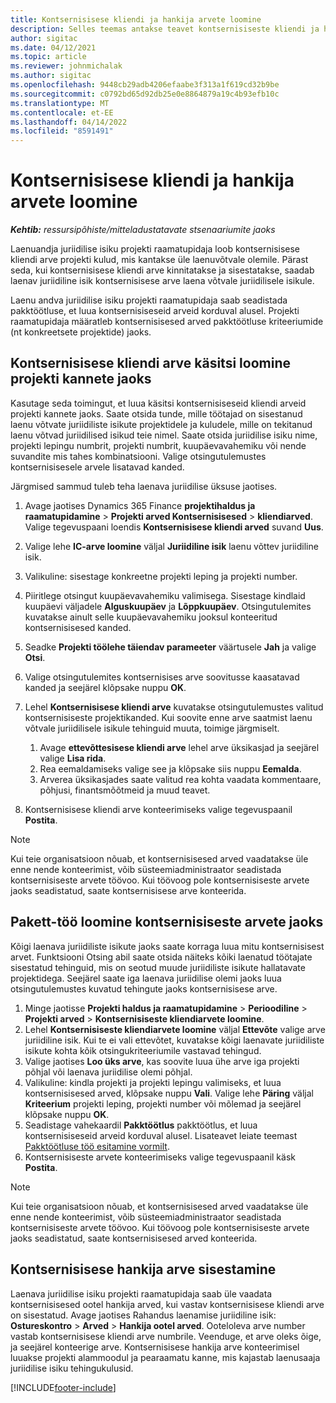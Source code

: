 ```yaml
---
title: Kontsernisisese kliendi ja hankija arvete loomine
description: Selles teemas antakse teavet kontsernisiseste kliendi ja hankija arvete koostamise kohta.
author: sigitac
ms.date: 04/12/2021
ms.topic: article
ms.reviewer: johnmichalak
ms.author: sigitac
ms.openlocfilehash: 9448cb29adb4206efaabe3f313a1f619cd32b9be
ms.sourcegitcommit: c0792bd65d92db25e0e8864879a19c4b93efb10c
ms.translationtype: MT
ms.contentlocale: et-EE
ms.lasthandoff: 04/14/2022
ms.locfileid: "8591491"
---
```

# <a name="create-intercompany-customer-and-vendor-invoices"></a>Kontsernisisese kliendi ja hankija arvete loomine

_**Kehtib:** ressursipõhiste/mitteladustatavate stsenaariumite jaoks_

Laenuandja juriidilise isiku projekti raamatupidaja loob kontsernisisese kliendi arve projekti kulud, mis kantakse üle laenuvõtvale olemile. Pärast seda, kui kontsernisisese kliendi arve kinnitatakse ja sisestatakse, saadab laenav juriidiline isik kontsernisisese arve laena võtvale juriidilisele isikule.

Laenu andva juriidilise isiku projekti raamatupidaja saab seadistada pakktöötluse, et luua kontsernisiseseid arveid korduval alusel. Projekti raamatupidaja määratleb kontsernisisesed arved pakktöötluse kriteeriumide (nt konkreetsete projektide) jaoks.

## <a name="manually-create-an-intercompany-customer-invoice-for-project-transactions"></a>Kontsernisisese kliendi arve käsitsi loomine projekti kannete jaoks 

Kasutage seda toimingut, et luua käsitsi kontsernisiseseid kliendi arveid projekti kannete jaoks. Saate otsida tunde, mille töötajad on sisestanud laenu võtvate juriidiliste isikute projektidele ja kuludele, mille on tekitanud laenu võtvad juriidilised isikud teie nimel. Saate otsida juriidilise isiku nime, projekti lepingu numbrit, projekti numbrit, kuupäevavahemiku või nende suvandite mis tahes kombinatsiooni. Valige otsingutulemustes kontsernisisesele arvele lisatavad kanded. 

Järgmised sammud tuleb teha laenava juriidilise üksuse jaotises. 

1. Avage jaotises Dynamics 365 Finance **projektihaldus ja raamatupidamine** > **Projekti arved Kontsernisisesed** > **kliendiarved**. Valige tegevuspaani loendis **Kontsernisisese kliendi arved** suvand **Uus**.
2. Valige lehe **IC-arve loomine** väljal **Juriidiline isik** laenu võttev juriidiline isik.
3. Valikuline: sisestage konkreetne projekti leping ja projekti number.
4. Piiritlege otsingut kuupäevavahemiku valimisega. Sisestage kindlaid kuupäevi väljadele **Alguskuupäev** ja **Lõppkuupäev**. Otsingutulemites kuvatakse ainult selle kuupäevavahemiku jooksul konteeritud kontsernisisesed kanded.
5. Seadke **Projekti töölehe täiendav parameeter** väärtusele **Jah** ja valige **Otsi**.
6. Valige otsingutulemites kontsernisises arve soovitusse kaasatavad kanded ja seejärel klõpsake nuppu **OK**.
7. Lehel **Kontsernisisese kliendi arve** kuvatakse otsingutulemustes valitud kontsernisiseste projektikanded. Kui soovite enne arve saatmist laenu võtvale juriidilisele isikule tehinguid muuta, toimige järgmiselt.
  
    1. Avage **ettevõttesisese kliendi arve** lehel arve üksikasjad ja seejärel valige **Lisa rida**.
    2. Rea eemaldamiseks valige see ja klõpsake siis nuppu **Eemalda**.
    3. Arverea üksikasjades saate valitud rea kohta vaadata kommentaare, põhjusi, finantsmõõtmeid ja muud teavet.
    
8. Kontsernisisese kliendi arve konteerimiseks valige tegevuspaanil **Postita**.

> [!NOTE]
> Kui teie organisatsioon nõuab, et kontsernisisesed arved vaadatakse üle enne nende konteerimist, võib süsteemiadministraator seadistada kontsernisiseste arvete töövoo. Kui töövoog pole kontsernisiseste arvete jaoks seadistatud, saate kontsernisisese arve konteerida.

## <a name="create-a-batch-job-for-intercompany-invoices"></a>Pakett-töö loomine kontsernisiseste arvete jaoks

Kõigi laenava juriidiliste isikute jaoks saate korraga luua mitu kontsernisisest arvet. Funktsiooni Otsing abil saate otsida näiteks kõiki laenatud töötajate sisestatud tehinguid, mis on seotud muude juriidiliste isikute hallatavate projektidega. Seejärel saate iga laenava juriidilise olemi jaoks luua otsingutulemustes kuvatud tehingute jaoks kontsernisisese arve.

1. Minge jaotisse **Projekti haldus ja raamatupidamine** > **Perioodiline** > **Projekti arved** > **Kontsernisiseste kliendiarvete loomine**.
2. Lehel **Kontsernisiseste kliendiarvete loomine** väljal **Ettevõte** valige arve juriidiline isik. Kui te ei vali ettevõtet, kuvatakse kõigi laenavate juriidiliste isikute kohta kõik otsingukriteeriumile vastavad tehingud.
3. Valige jaotises **Loo üks arve**, kas soovite luua ühe arve iga projekti põhjal või laenava juriidilise olemi põhjal.
4. Valikuline: kindla projekti ja projekti lepingu valimiseks, et luua kontsernisisesed arved, klõpsake nuppu **Vali**. Valige lehe **Päring** väljal **Kriteerium** projekti leping, projekti number või mõlemad ja seejärel klõpsake nuppu **OK**.
5. Seadistage vahekaardil **Pakktöötlus** pakktöötlus, et luua kontsernisiseseid arveid korduval alusel. Lisateavet leiate teemast [Pakktöötluse töö esitamine vormilt](/dynamicsax-2012/appuser-itpro/submit-a-batch-processing-job-from-a-form).
6. Kontsernisiseste arvete konteerimiseks valige tegevuspaanil käsk **Postita**.

> [!NOTE]
> Kui teie organisatsioon nõuab, et kontsernisisesed arved vaadatakse üle enne nende konteerimist, võib süsteemiadministraator seadistada kontsernisiseste arvete töövoo. Kui töövoog pole kontsernisiseste arvete jaoks seadistatud, saate kontsernisisesed arved konteerida.

## <a name="post-the-intercompany-vendor-invoice"></a>Kontsernisisese hankija arve sisestamine

Laenava juriidilise isiku projekti raamatupidaja saab üle vaadata kontsernisisesed ootel hankija arved, kui vastav kontsernisisese kliendi arve on sisestatud. Avage jaotises Rahandus laenamise juriidiline isik: **Ostureskontro** > **Arved** > **Hankija ootel arved**. Ooteloleva arve number vastab kontsernisisese kliendi arve numbrile. Veenduge, et arve oleks õige, ja seejärel konteerige arve. Kontsernisisese hankija arve konteerimisel luuakse projekti alammoodul ja pearaamatu kanne, mis kajastab laenusaaja juriidilise isiku tehingukulusid.


[!INCLUDE[footer-include](../includes/footer-banner.md)]

